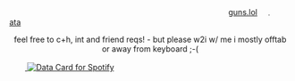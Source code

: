　　　　　　　　　　　　　　　　　　　　　　　　　　　　[guns.lol](https://guns.lol/dkj)　﹒ 　[ata](https://nle.atabook.org)

<p align="center">
feel free to c+h, int and friend reqs! - but please w2i w/ me i mostly offtab or away from keyboard ;-(
</p>

　　<a href="https://data-card-for-spotify.herokuapp.com/card?user_id=3166c5zzqf73uckxfe3o3ivw4lki">
  <img src="https://data-card-for-spotify.herokuapp.com/api/card?user_id=3166c5zzqf73uckxfe3o3ivw4lki" alt="Data Card for Spotify">
</a>
